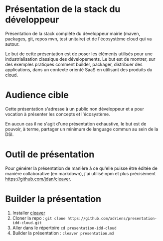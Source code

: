 # Présentation de la stack du développeur

Présentation de la stack complète du développeur mairie (maven, packages, git,
  repos mvn, test unitaire) et de l'écosystème cloud qui va autour.

Le but de cette présentation est de poser les éléments utilisés pour une
industrialisation classique des dévelopements. Le but est de montrer,
sur des exemples pratiques comment builder, packager, distribuer des
applications, dans un contexte orienté SaaS en utilisant des produits du cloud.

# Audience cible

Cette présentation s'adresse à un public non développeur et a
pour vocation à présenter les concepts et l'écosystème.

En aucun cas il ne s'agit d'une présentation exhaustive, le but est de pouvoir,
à terme, partager un minimum de language commun au sein de la DSI.

# Outil de présentation

Pour générer la présentation de manière à ce qu'elle puisse être éditée de
manière collaborative (en markdown), j'ai utilisé npm et plus
précisèment https://github.com/jdan/cleaver.

# Builder la présentation

1. Installer [cleaver](https://github.com/jdan/cleaver)
2. Cloner la repo : `git clone https://github.com/adriens/presentation-idd-cloud.git`
3. Aller dans le répertoire `cd presentation-idd-cloud`
4. Builder la présentation : `cleaver presentation.md`
